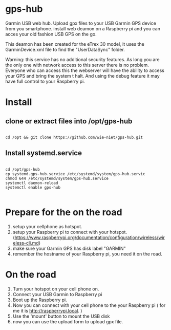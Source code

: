 # gps-hub
Garmin USB web hub. Upload gpx files to your USB Garmin GPS device from you smartphone.
install web deamon on a Raspberry pi and you can acces your old fashion USB GPS on the go.

This deamon has been created for the eTrex 30 model, it uses the GarminDevice.xml file to find the "UserDataSync" folder.

Warning: this service has no additional security features. As long you are the only one with network access to this server there is no problem. Everyone who can access this the webserver will have the ability to access your GPS and bring the system t halt. And using the debug feature it may have full control to your Raspberry pi.

# Install 
  
## clone or extract files into /opt/gps-hub
<code>
cd /opt && git clone https://github.com/wie-niet/gps-hub.git
</code>


## Install systemd.service
<code>
cd /opt/gps-hub
cp systemd.gps-hub.service /etc/systemd/system/gps-hub.servic
chmod 644 /etc/systemd/system/gps-hub.service
systemctl daemon-reload
systemctl enable gps-hub

</code>

# Prepare for the on the road
1. setup your cellphone as hotspot.  
2. setup your Raspberry pi to connect with your hotspot. (https://www.raspberrypi.org/documentation/configuration/wireless/wireless-cli.md)
3. make sure your Garmin GPS has disk label "GARMIN"
4. remember the hostname of your Raspberry pi, you need it on the road.

# On the road
1. Turn your hotspot on your cell phone on.
2. Connect your USB Garmin to Raspberry pi
3. Boot up the Raspberry pi. 
4. Now you can connect with your cell phone to the your Raspberry pi ( for me it is http://raspberrypi.local. )
5. Use the 'mount' button to mount the USB disk
6. now you can use the upload form to upload gpx file.

